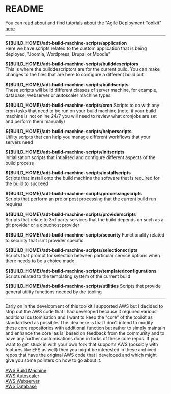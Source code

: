 # README #

You can read about and find tutorials about the "Agile Deployment Toolkit" [here](https://www.wintersys-projects.uk)

-----------------------------

**${BUILD_HOME}/adt-build-machine-scripts/application**  
Here we have scripts related to the custom application that is being deployed, "Joomla, Wordpress, Drupal or Moodle"  

**${BUILD_HOME}/adt-build-machine-scripts/builddescriptors**  
This is where the builddescriptors are for the current build. You can make changes to the files that are here to configure a different build out  

**${BUILD_HOME}/adt-build-machine-scripts/buildscripts**  
These scripts will build different classes of server machine, for example, database, webserver or autoscaler machine types  

**${BUILD_HOME}/adt-build-machine-scripts/cron**
Scripts to do with any cron tasks that need to be run on your build machine (note, if your build machine is not online 24/7 you will need to review what cronjobs are set and perform them manually)

**${BUILD_HOME}/adt-build-machine-scripts/helperscripts**  
Utility scripts that can help you manage different workflows that your servers need  

**${BUILD_HOME}/adt-build-machine-scripts/initscripts**  
Initialisation scripts that intialised and configure different aspects of the build process  

**${BUILD_HOME}/adt-build-machine-scripts/installscripts**  
Scripts that install onto the build machine the software that is required for the build to succeed  

**${BUILD_HOME}/adt-build-machine-scripts/processingscripts**  
Scripts that perform an pre or post processing that the current build run requires  

**${BUILD_HOME}/adt-build-machine-scripts/providerscripts**  
Scripts that relate to 3rd party services that the build depends on such as a git provider or a cloudhost provider  

**${BUILD_HOME}/adt-build-machine-scripts/security** 
Functionality related to security that isn't provider specific. 

**${BUILD_HOME}/adt-build-machine-scripts/selectionscripts**  
Scripts that prompt for selection between particular service options when there needs to be a choice made.   

**${BUILD_HOME}/adt-build-machine-scripts/templatedconfigurations**  
Scripts related to the templating system of the current build

**${BUILD_HOME}/adt-build-machine-scripts/utilities**
Scripts thst provide general utility functions needed by the tooling

-----------------------

Early on in the development of this toolkit I supported AWS but I decided to strip out the AWS code that I had developed because it required various additional customisation and I want to keep the "core" of the toolkit as standardised as possible. The idea here is that I don't intend to modify these core repositories with additional function but rather to simply maintain and enhance the core 'as is' based on feedback from the community and to have any further customisations done in forks of these core repos. If you want to get stuck in with your own fork that supports AWS (possibly with features like EFS as well) then you might be interested in these archived repos that have the original AWS code that I developed and which might give you some pointers on how to go about it. 

[AWS Build Machine](https://github.com/wintersys-projects/adt-build-machine-scripts-withaws)  
[AWS Autoscaler](https://github.com/wintersys-projects/adt-autoscaler-scripts-withaws)  
[AWS Webserver](https://github.com/wintersys-projects/adt-webserver-scripts-withaws)  
[AWS Database](https://github.com/wintersys-projects/adt-database-scripts-withaws)  






